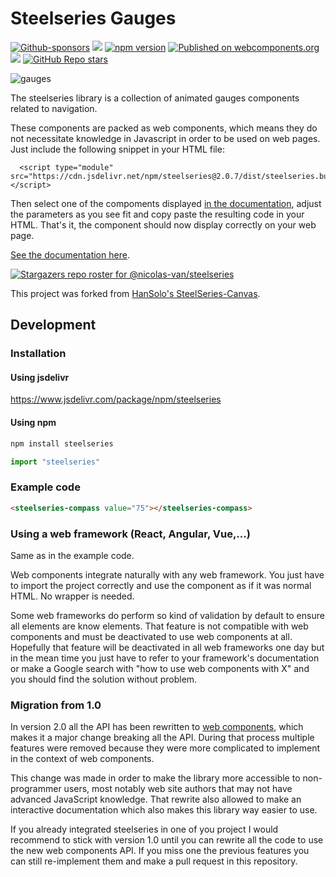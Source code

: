 
# Steelseries Gauges

[![Github-sponsors](https://img.shields.io/badge/sponsor-30363D?logo=GitHub-Sponsors&logoColor=#EA4AAA)](https://github.com/sponsors/nicolas-van)
[![](https://github.com/nicolas-van/steelseries/workflows/Node%20CI/badge.svg)](https://github.com/nicolas-van/steelseries/actions)
[![npm version](https://img.shields.io/npm/v/steelseries.svg)](https://www.npmjs.com/package/steelseries)
[![Published on webcomponents.org](https://img.shields.io/badge/webcomponents.org-published-blue.svg)](https://www.webcomponents.org/element/steelseries)
[![](https://data.jsdelivr.com/v1/package/npm/steelseries/badge)](https://www.jsdelivr.com/package/npm/steelseries)
[![GitHub Repo stars](https://img.shields.io/github/stars/nicolas-van/steelseries?style=social)](https://github.com/nicolas-van/steelseries/stargazers)

![gauges](./gauges.gif)
      
The steelseries library is a collection of animated gauges components related to navigation.

These components are packed as web components, which means they do not necessitate knowledge in Javascript
in order to be used on web pages. Just include the following snippet in your HTML file:

```
  <script type="module" src="https://cdn.jsdelivr.net/npm/steelseries@2.0.7/dist/steelseries.bundled.min.js"></script>
```

Then select one of the compoments displayed [in the documentation](https://nicolas-van.github.io/steelseries/), adjust the parameters as you see fit and copy paste the resulting
code in your HTML. That's it, the component should now display correctly on your web page.

[See the documentation here](https://nicolas-van.github.io/steelseries/).

[![Stargazers repo roster for @nicolas-van/steelseries](https://reporoster.com/stars/nicolas-van/steelseries)](https://github.com/nicolas-van/steelseries/stargazers)

This project was forked from [HanSolo's SteelSeries-Canvas](https://github.com/HanSolo/SteelSeries-Canvas).

## Development

### Installation

#### Using jsdelivr

https://www.jsdelivr.com/package/npm/steelseries

#### Using npm

```bash
npm install steelseries
```

```javascript
import "steelseries"
```

### Example code

```html
<steelseries-compass value="75"></steelseries-compass>
```

### Using a web framework (React, Angular, Vue,...)

Same as in the example code.

Web components integrate naturally with any web framework. You just have to import the project correctly and
use the component as if it was normal HTML. No wrapper is needed.

Some web frameworks do perform so kind of validation by default to ensure all elements are know elements. That feature is not compatible with web components and must be deactivated to use web components at all. Hopefully that feature will be deactivated in all web frameworks one day but in the mean time you just have to refer to your framework's documentation or make a Google search with "how to use web components with X" and you should find the solution without problem.

### Migration from 1.0

In version 2.0 all the API has been rewritten to [web components](https://developer.mozilla.org/fr/docs/Web/Web_Components), which makes it a major change breaking all the API. During that process multiple features were
removed because they were more complicated to implement in the context of web components.

This change was made in order to make the library more accessible to non-programmer users, most notably web site authors that may not have advanced JavaScript knowledge. That rewrite also allowed to make an interactive documentation which also makes this library way easier to use.

If you already integrated steelseries in one of you project I would recommend to stick with version 1.0 until you can rewrite all the code to use the new web components API. If you miss one the previous features you can still re-implement them and make a pull request in this repository.
